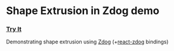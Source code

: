 # Shape Extrusion in Zdog demo
### [Try It](https://ryanrossiter.com/shape-extrusion-zdog/)
Demonstrating shape extrusion using [Zdog](https://github.com/metafizzy/zdog) (+[react-zdog](https://github.com/drcmda/react-zdog) bindings)
